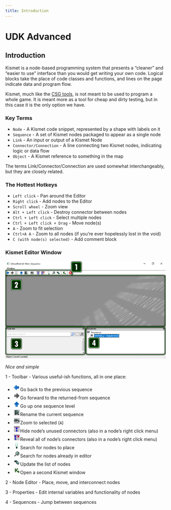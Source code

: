 ```yaml
---
title: Introduction
---
```

# UDK Advanced

## Introduction 
Kismet is a node-based programming system that presents a “cleaner” and “easier to use” interface than you would get writing your own code. Logical blocks take the place of code classes and functions, and lines on the page indicate data and program flow.

Kismet, much like the [CSG tools](../modeling/csg), is not meant to be used to program a whole game. It is meant more as a tool for cheap and dirty testing, but in this case it is the only option we have.

### Key Terms
* `Node` - A Kismet code snippet, represented by a shape with labels on it
* `Sequence` - A set of Kismet nodes packaged to appear as a single node
* `Link` - An input or output of a Kismet Node
* `Connector/Connection` - A line connecting two Kismet nodes, indicating logic or data flow
* `Object` - A Kismet reference to something in the map

The terms Link/Connector/Connection are used somewhat interchangeably, but they are closely related.

### The Hottest Hotkeys
* `Left click` - Pan around the Editor
* `Right click` - Add nodes to the Editor
* `Scroll wheel` - Zoom view
* `Alt + Left click` - Destroy connector between nodes
* `Ctrl + Left click` - Select multiple nodes
* `Ctrl + Left click + Drag` - Move node(s)
* `A` - Zoom to fit selection
* `Ctrl+A A` - Zoom to all nodes (if you’re ever hopelessly lost in the void)
* `C (with node(s) selected)` - Add comment block

### Kismet Editor Window <Badge text="important" type="tip"/>

![alt text](../.vuepress/public/images/image18.png)

*Nice and simple*

1 - Toolbar - Various useful-ish functions, all in one place:
 - ![alt text](../.vuepress/public/images/image87.png)Go back to the previous sequence
 - ![alt text](../.vuepress/public/images/image242.png)Go forward to the returned-from sequence
 - ![alt text](../.vuepress/public/images/image154.png)Go up one sequence level
 - ![alt text](../.vuepress/public/images/image62.png)Rename the current sequence
 - ![alt text](../.vuepress/public/images/image188.png)Zoom to selected (`A`)
 - ![alt text](../.vuepress/public/images/image208.png)Hide node’s unused connectors (also in a node’s right click menu)
 - ![alt text](../.vuepress/public/images/image19.png)Reveal all of node’s connectors (also in a node’s right click menu)
 - ![alt text](../.vuepress/public/images/image17.png)Search for nodes to place
 - ![alt text](../.vuepress/public/images/image36.png)Search for nodes already in editor
 - ![alt text](../.vuepress/public/images/image182.png)Update the list of nodes
 - ![alt text](../.vuepress/public/images/image249.png)Open a second Kismet window

2 - Node Editor - Place, move, and interconnect nodes

3 - Properties - Edit internal variables and functionality of nodes

4 - Sequences - Jump between sequences

